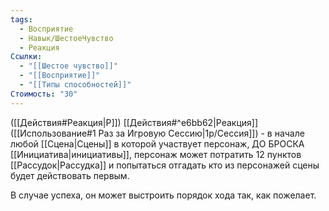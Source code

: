 ```yaml
---
tags:
  - Восприятие
  - Навык/ШестоеЧувство
  - Реакция
Ссылки:
  - "[[Шестое чувство]]"
  - "[[Восприятие]]"
  - "[[Типы способностей]]"
Стоимость: "30"
---
```

([[Действия#Реакция|Р]]) [[Действия#^e6bb62|Реакция]] ([[Использование#1 Раз за Игровую Сессию|1р/Сессия]]) - в начале любой [[Сцена|Сцены]] в которой участвует персонаж, ДО БРОСКА [[Инициатива|инициативы]], персонаж может потратить 12 пунктов [[Рассудок|Рассудка]] и попытаться отгадать кто из персонажей сцены будет действовать первым. 

В случае успеха, он может выстроить порядок хода так, как пожелает. 
